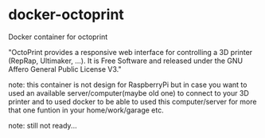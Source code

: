 # docker-octoprint
Docker container for octoprint

"OctoPrint provides a responsive web interface for controlling a 3D printer (RepRap, Ultimaker, ...). It is Free Software and released under the GNU Affero General Public License V3."

note: this container is not design for RaspberryPi but in case you want to used an available server/computer(maybe old one) to connect to your 3D printer and to used docker to be able to used this computer/server for more that one funtion in your home/work/garage etc. 

note: still not ready...
